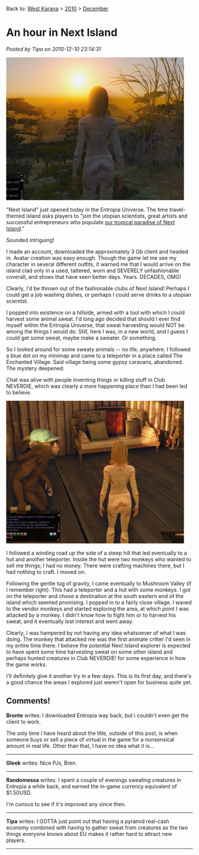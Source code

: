 Back to: [West Karana](/posts/westkarana.md) > [2010](/posts/2010/westkarana.md) > [December](./westkarana.md)
# An hour in Next Island

*Posted by Tipa on 2010-12-10 23:14:31*

[![](../../../uploads/2010/12/Entropia-2010-12-10-21-41-46-19-480x384.jpg "Into the sunset")](../../../uploads/2010/12/Entropia-2010-12-10-21-41-46-19.jpg)

"Next Island" just opened today in the Entropia Universe. The time travel-themed island asks players to "join the utopian scientists, great artists and successful entrepreneurs who populate [our tropical paradise of Next Island](http://www.nextisland.com/about-next-island/)."

Sounded intriguing! 

I made an account, downloaded the approximately 3 Gb client and headed in. Avatar creation was easy enough. Though the game let me see my character in several different outfits, it warned me that I would arrive on the island clad only in a used, tattered, worn and SEVERELY unfashionable coverall, and shoes that have seen better days. Years. DECADES, OMG!

Clearly, I'd be thrown out of the fashionable clubs of Next Island! Perhaps I could get a job washing dishes, or perhaps I could serve drinks to a utopian scientist.

I popped into existence on a hillside, armed with a tool with which I could harvest some animal sweat. I'd long ago decided that should I ever find myself within the Entropia Universe, that sweat harvesting would NOT be among the things I would do. Still, here I was, in a new world, and I guess I could get some sweat, maybe make a sweater. Or something.

So I looked around for some sweaty animals -- no life, anywhere. I followed a blue dot on my minimap and came to a teleporter in a place called The Enchanted Village. Said village being some gypsy caravans, abandoned. The mystery deepened.

Chat was alive with people inventing things or killing stuff in Club NEVERDIE, which was clearly a more happening place than I had been led to believe.

[![](../../../uploads/2010/12/Entropia-2010-12-10-21-28-54-63-480x384.jpg "Monkey business")](../../../uploads/2010/12/Entropia-2010-12-10-21-28-54-63.jpg)

I followed a winding road up the side of a steep hill that led eventually to a hut and another teleporter. Inside the hut were two monkeys who wanted to sell me things; I had no money. There were crafting machines there, but I had nothing to craft. I moved on.

Following the gentle tug of gravity, I came eventually to Mushroom Valley (if I remember right). This had a teleporter and a hut with some monkeys. I got on the teleporter and chose a destination at the south eastern end of the island which seemed promising. I popped in to a fairly close village. I waved to the vendor monkeys and started exploring the area, at which point I was attacked by a monkey. I didn't know how to fight him or to harvest his sweat, and it eventually lost interest and went away.

Clearly, I was hampered by not having any idea whatsoever of what I was doing. The monkey that attacked me was the first animate critter I'd seen in my entire time there. I believe the potential Next Island explorer is expected to have spent some time harvesting sweat on some other island and perhaps hunted creatures in Club NEVERDIE! for some experience in how the game works.

I'll definitely give it another try in a few days. This is its first day, and there's a good chance the areas I explored just weren't open for business quite yet.

## Comments!

**Bronte** writes: I downloaded Entropia way back, but i couldn't even get the client to work.

The only time I have heard about the title, outside of this post, is when someone buys or sell a piece of virtual in the game for a nonsensical amount in real life. Other than that, I have no idea what it is...

---

**Gleek** writes: Nice PJs, Bren.

---

**Randomessa** writes: I spent a couple of evenings sweating creatures in Entropia a while back, and earned the in-game currency equivalent of $1.50USD.

I'm curious to see if it's improved any since then.

---

**Tipa** writes: I GOTTA just point out that having a pyramid real-cash economy combined with having to gather sweat from creatures as the two things everyone knows about EU makes it rather hard to attract new players.

---

